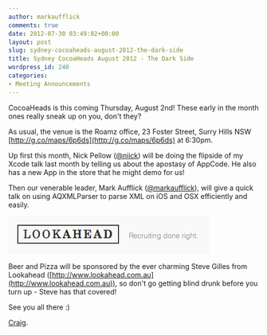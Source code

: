 ```yaml
---
author: markaufflick
comments: true
date: 2012-07-30 03:49:02+00:00
layout: post
slug: sydney-cocoaheads-august-2012-the-dark-side
title: Sydney CocoaHeads August 2012 - The Dark Side
wordpress_id: 240
categories:
- Meeting Announcements
---
```


CocoaHeads is this coming Thursday, August 2nd! These early in the month ones really sneak up on you, don't they?




As usual, the venue is the Roamz office, 23 Foster Street, Surry Hills NSW [http://g.co/maps/6p6ds](http://g.co/maps/6p6ds) at 6:30pm.




Up first this month, Nick Pellow ([@niick](http://twitter.com/niick)) will be doing the flipside of my Xcode talk last month by telling us about the apostasy of AppCode. He also has a new App in the store that he might demo for us!




Then our venerable leader, Mark Aufflick ([@markaufflick](http://twitter.com/markaufflick)), will give a quick talk on using AQXMLParser to parse XML on iOS and OSX efficiently and easily.




[![Screen Shot 2012 07 30 at 1 47 54 PM](/assets/2012_07_screen-shot-2012-07-30-at-1-47-54-pm.png)](http://www.lookahead.com.au)




Beer and Pizza will be sponsored by the ever charming Steve Gilles from Lookahead ([http://www.lookahead.com.au](http://www.lookahead.com.au)), so don't go getting blind drunk before you turn up - Steve has that covered!




See you all there :)




[Craig](http://twitter.com/thepaddedcell).
